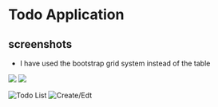 ﻿# Todo Application

## screenshots

- I have used the bootstrap grid system instead of the table

![](file:///C:\Users\User\Documents\todo-app\screenshot1.png)
![](file:///C:\Users\User\Documents\todo-app\screenshot2.png)

![Todo List](todolist.png)
![Create/Edt](create-edit.png)